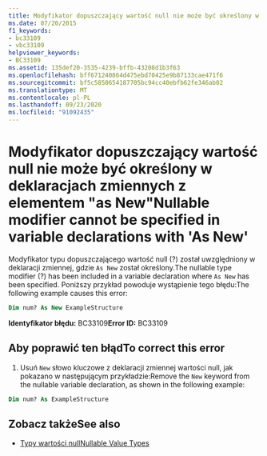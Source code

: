```yaml
---
title: Modyfikator dopuszczający wartość null nie może być określony w deklaracjach zmiennych z elementem "as New"
ms.date: 07/20/2015
f1_keywords:
- bc33109
- vbc33109
helpviewer_keywords:
- BC33109
ms.assetid: 135def20-3535-4239-bffb-43208d1b3f63
ms.openlocfilehash: bff671240864d475ebd70425e9b87133cae471f6
ms.sourcegitcommit: bf5c5850654187705bc94cc40ebfb62fe346ab02
ms.translationtype: MT
ms.contentlocale: pl-PL
ms.lasthandoff: 09/23/2020
ms.locfileid: "91092435"
---
```

# <a name="nullable-modifier-cannot-be-specified-in-variable-declarations-with-as-new"></a><span data-ttu-id="7bd2a-102">Modyfikator dopuszczający wartość null nie może być określony w deklaracjach zmiennych z elementem "as New"</span><span class="sxs-lookup"><span data-stu-id="7bd2a-102">Nullable modifier cannot be specified in variable declarations with 'As New'</span></span>

<span data-ttu-id="7bd2a-103">Modyfikator typu dopuszczającego wartość null (?) został uwzględniony w deklaracji zmiennej, gdzie `As New` został określony.</span><span class="sxs-lookup"><span data-stu-id="7bd2a-103">The nullable type modifier (?) has been included in a variable declaration where `As New` has been specified.</span></span> <span data-ttu-id="7bd2a-104">Poniższy przykład powoduje wystąpienie tego błędu:</span><span class="sxs-lookup"><span data-stu-id="7bd2a-104">The following example causes this error:</span></span>  
  
```vb  
Dim num? As New ExampleStructure  
```  
  
 <span data-ttu-id="7bd2a-105">**Identyfikator błędu:** BC33109</span><span class="sxs-lookup"><span data-stu-id="7bd2a-105">**Error ID:** BC33109</span></span>  
  
## <a name="to-correct-this-error"></a><span data-ttu-id="7bd2a-106">Aby poprawić ten błąd</span><span class="sxs-lookup"><span data-stu-id="7bd2a-106">To correct this error</span></span>  
  
1. <span data-ttu-id="7bd2a-107">Usuń `New` słowo kluczowe z deklaracji zmiennej wartości null, jak pokazano w następującym przykładzie:</span><span class="sxs-lookup"><span data-stu-id="7bd2a-107">Remove the `New` keyword from the nullable variable declaration, as shown in the following example:</span></span>  
  
```vb  
Dim num? As ExampleStructure  
```  
  
## <a name="see-also"></a><span data-ttu-id="7bd2a-108">Zobacz także</span><span class="sxs-lookup"><span data-stu-id="7bd2a-108">See also</span></span>

- [<span data-ttu-id="7bd2a-109">Typy wartości null</span><span class="sxs-lookup"><span data-stu-id="7bd2a-109">Nullable Value Types</span></span>](../programming-guide/language-features/data-types/nullable-value-types.md)
